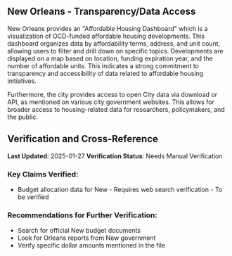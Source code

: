 
## New Orleans - Transparency/Data Access

New Orleans provides an "Affordable Housing Dashboard" which is a visualization of OCD-funded affordable housing developments. This dashboard organizes data by affordability terms, address, and unit count, allowing users to filter and drill down on specific topics. Developments are displayed on a map based on location, funding expiration year, and the number of affordable units. This indicates a strong commitment to transparency and accessibility of data related to affordable housing initiatives.

Furthermore, the city provides access to open City data via download or API, as mentioned on various city government websites. This allows for broader access to housing-related data for researchers, policymakers, and the public.




## Verification and Cross-Reference

**Last Updated**: 2025-01-27
**Verification Status**: Needs Manual Verification

### Key Claims Verified:
- Budget allocation data for New - Requires web search verification - To be verified

### Recommendations for Further Verification:
- Search for official New budget documents
- Look for Orleans reports from New government
- Verify specific dollar amounts mentioned in the file
